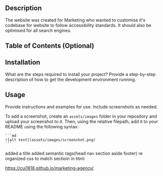 # <Marketing Agency>

## Description

The website was created for Marketing who wanted to customise it's codebase for website to follow accessibility standards. It should also be optimised for all search engines.



## Table of Contents (Optional)




## Installation

What are the steps required to install your project? Provide a step-by-step description of how to get the development environment running.

## Usage

Provide instructions and examples for use. Include screenshots as needed.

To add a screenshot, create an `assets/images` folder in your repository and upload your screenshot to it. Then, using the relative filepath, add it to your README using the following syntax:

    ```md
    ![alt text](assets/images/screenshot.png)
    ```

added a title 
added semantic tags(head nav section aside footer)
re organized css to match sectioin in html


https://cui1818.github.io/marketing-agency/

